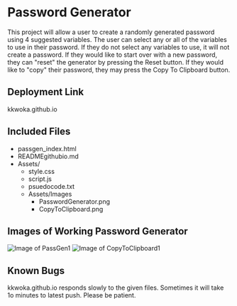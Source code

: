 
# Password Generator
This project will allow a user to create a randomly generated password using 4 suggested variables. The user can select any or all of the variables to use in their password. If they do not select any variables to use, it will not create a password. If they would like to start over with a new password, they can "reset" the generator by pressing the Reset button. If they would like to "copy" their password, they may press the Copy To Clipboard button.

## Deployment Link
kkwoka.github.io

## Included Files
* passgen_index.html
* READMEgithubio.md
* Assets/
    * style.css
    * script.js
    * psuedocode.txt
    * Assets/Images
        * PasswordGenerator.png
        * CopyToClipboard.png

## Images of Working Password Generator
![Image of PassGen1](https:/passwordGenerator/Assets/Images/PasswordGeneratorPic.png)
![Image of CopyToClipboard1](https://passwordGenerator/Assets/Images/CopyToClipboardPic.png)

## Known Bugs
kkwoka.github.io responds slowly to the given files. Sometimes it will take 1o minutes to latest push. Please be patient.